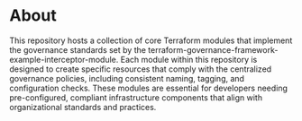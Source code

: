 # About
This repository hosts a collection of core Terraform modules that implement the governance standards set by the terraform-governance-framework-example-interceptor-module. 
Each module within this repository is designed to create specific resources that comply with the centralized governance policies, including consistent naming, tagging, and configuration checks. 
These modules are essential for developers needing pre-configured, compliant infrastructure components that align with organizational standards and practices.
